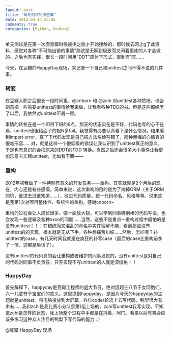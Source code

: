 ```yaml
---
layout: post
title: "单元测试的那些事"
date: 2012-03-14 23:05
comments: true
categories: [Python, Douban]
---
```

单元测试是在第一次面豆瓣时候被拒之后才开始接触的，那时候去网上g了此资料，感觉对各种“不可能出错的事情”测试是无聊到极致而又闲着蛋疼的人才会做的。之后也有实践，很长一段时间用"DDT"应付下形式，直到有1天……

今天，在豆瓣的HappyDay现场，来记录一下自己和unittest之间不得不说的几件事。

<!-- more -->

### 转变
在豆瓣入职之后很长一段时间里，@cnborn 和 @zchi 对unittest各种赞扬，也会刻意把一些需要unittest的事情给我来做，让我看各种TDD的书。但是这些都经历了以后，我依然对unittest不屑一顾。

事情的转机在是一个即将下班的6点，那天的状态实在是不好，代码也写的心不在焉，unittest也很给面子的报N多fail。我觉得有必要认真看下是什么情况，结果看到import error，查了下代码发现是自己把方法名给写错了，那种懊悔的心情真的很难形容……对，就是这样一个很低级的错误让我认识到了unittest真正的意义，于是也有意识的会把原来的DDT向TDD 转换。当然之后还会很多大小事件让我更加乐意去实践unittest，比如看下面——

### 重构
2012年初我做了一件特别有意义的开发任务——重构。其实就算是2个月后的现在，内心还是有些感慨。简单来说，这次重构的目的是为了摘掉ORM（关于ORM的坑，谁进去过谁知道……），改进代码质量，统一代码命名、风格等等。说来这是我第1次对项目整体性、系统性的重构，感谢cnborn~

重构的过程会让人成长很多，像一面放大镜，可以学到同事特别棒的代码写法，也会发现一些逻辑及各种xxoo的问题……当然，这些不是重点～重构过程中最怕的是没有unittest！！！在错综而又混乱的命名中实在理解不能，看到那些没有unittest的的实现，根本就是无从下手，各种想痛苦纠结……然后，怎样呢？补unittest的case，有几天时间我就是在疯狂的补写case（最后的case比重构前多了一倍，这都是后话了）。

没有unittest的代码真的会让重构或者维护的同事发疯的，没有unittest是对自己的代码对同事不负责任，只写实现不写unittest的人就是流氓兔！！

### HappyDay

首先解释下，happyday是豆瓣工程师的盛大节日，绝对远超三八节于女同胞们、六一儿童节于宝宝们的意义。这里提到happyday，是因为今天的happyday的主题就是unittest。将电脑投放到大屏幕，各位coder轮流上去写代码，鸭梨很大有木有……我和zchi是我比赛小分队里第1组上场的，zchi写unittest我写实现。不知道zchi是怎样的状态，我上场整个过程中手都是在抖着，阿门。看来以后有机会应该多练习这种众人注目的鸭梨下写代码的能力 : )

@豆瓣 HappyDay 现场
